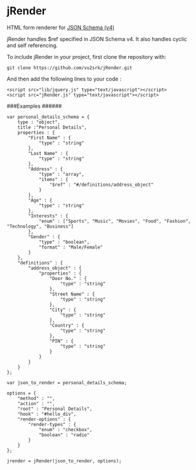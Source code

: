jRender
=======

HTML form renderer for [JSON Schema (v4)](http://json-schema.org/)

jRender handles $ref specified in JSON Schema v4. It also handles cyclic and self referencing.

To include jRender in your project, first clone the repository with:

<pre><code>git clone https://github.com/vu2srk/jRender.git
</code></pre> 

And then add the following lines to your code : 

<pre><code>&ltscript src="lib/jquery.js" type="text/javascript"&gt&lt/script&gt
&ltscript src="jRender.js" type="text/javascript"&gt&lt/script&gt
</code></pre> 

###Examples ######

<pre><code>var personal_details_schema = {
	type : "object",
	title :"Personal Details",
	properties : {
		"First Name" : {
			"type" : "string"
		},
		"Last Name" : {
			"type" : "string"
		},
		"Address" : {
			"type" : "array",
			"items" : {
				"$ref" : "#/definitions/address_object"
			}
		},
		"Age" : {
			"type" : "string"
		},
		"Interests" : {
			"enum" : ["Sports", "Music", "Movies", "Food", "Fashion", "Technology", "Business"]
		},
		"Gender" : {
			"type" : "boolean",
			"format" : "Male/Female"
		}
	},
	"definitions" : {
		"address_object" : {
			"properties" : {
				"Door No." : {
					"type" : "string"
				},
				"Street Name" : {
					"type" : "string"
				},
				"City" : {
					"type" : "string"
				},
				"Country" : {
					"type" : "string"
				},
				"PIN" : {
					"type" : "string"
				}
			}
		}
	}
};
</code></pre> 

<pre><code>var json_to_render = personal_details_schema;

options = {
	"method" : "",
	"action" : "",
	"root" : "Personal Details",
	"hook" : "#hello_div",
	"render-options" : {
		"render-types" : {
			"enum" : "checkbox",
			"boolean" : "radio"
		}
	}
};

jrender = jRender(json_to_render, options);
</code></pre> 
